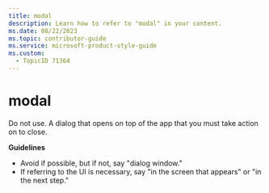 ```yaml
---
title: modal
description: Learn how to refer to "modal" in your content.
ms.date: 08/22/2023
ms.topic: contributor-guide
ms.service: microsoft-product-style-guide
ms.custom:
  - TopicID 71364
---
```



# modal

Do not use. A dialog that opens on top of the app that you must take action on to close. 

**Guidelines**  

- Avoid if possible, but if not, say "dialog window."  
- If referring to the UI is necessary, say "in the screen that appears" or "in the next step."  

